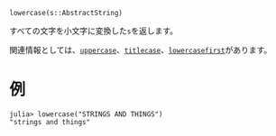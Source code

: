 ```
lowercase(s::AbstractString)
```

すべての文字を小文字に変換した`s`を返します。

関連情報としては、[`uppercase`](@ref)、[`titlecase`](@ref)、[`lowercasefirst`](@ref)があります。

# 例

```jldoctest
julia> lowercase("STRINGS AND THINGS")
"strings and things"
```
